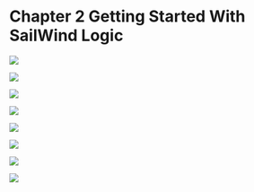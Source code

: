 # Chapter 2 Getting Started With SailWind Logic

![](/pdf2img/logic/guide/c2/c2-图片-0.jpg)

![](/pdf2img/logic/guide/c2/c2-图片-1.jpg)

![](/pdf2img/logic/guide/c2/c2-图片-2.jpg)

![](/pdf2img/logic/guide/c2/c2-图片-3.jpg)

![](/pdf2img/logic/guide/c2/c2-图片-4.jpg)

![](/pdf2img/logic/guide/c2/c2-图片-5.jpg)

![](/pdf2img/logic/guide/c2/c2-图片-6.jpg)

![](/pdf2img/logic/guide/c2/c2-图片-7.jpg)
